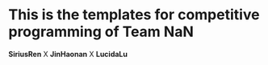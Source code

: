 # This is the templates for competitive programming of Team NaN

**SiriusRen** X **JinHaonan** X **LucidaLu**
